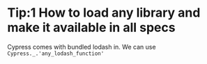 # Tip:1 How to load any library and make it available in all specs

Cypress comes with bundled lodash in. We can use `Cypress._.'any_lodash_function'`
